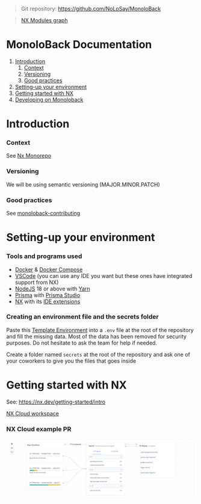 >Git repository: https://github.com/NoLoSay/MonoloBack

>[NX Modules graph](nx-graph.html#/projects/all?groupByFolder=true)

# MonoloBack Documentation 

1. [Introduction](#introduction)
	1. [Context](#context)
	2. [Versioning](#versioning)
	3. [Good practices](#good-practices)
2. [Setting-up your environment](#setting-up-your-environment)
3. [Getting started with NX](#getting-started-with-nx)
4. [Developing on Monoloback](pages/developing-on-monoloback.md)

# Introduction

### Context

See [Nx Monorepo](pages/etude-monorepo-nx.md)

### Versioning

We will be using semantic versioning (MAJOR.MINOR.PATCH)

### Good practices

See [monoloback-contributing](pages/monoloback-contributing.md)

# Setting-up your environment

### Tools and programs used

- [Docker](https://docs.docker.com/get-started/get-docker/) & [Docker Compose](https://docs.docker.com/compose/install/)
- [VSCode](https://code.visualstudio.com/docs/setup/setup-overview) (you can use any IDE you want but these ones have integrated support from NX)
- [NodeJS](https://nodejs.org/en/download/) 18 or above with [Yarn](https://classic.yarnpkg.com/lang/en/docs/install)
- [Prisma](https://www.prisma.io) with [Prisma Studio](https://www.prisma.io/studio)
- [NX](https://nx.dev/getting-started/intro) with its [IDE extensions](https://nx.dev/core-features/integrate-with-editors)

### Creating an environment file and the secrets folder

Paste this [Template Environment](https://raw.githubusercontent.com/NoLoSay/MonoloDoc/main/monoloback/pages/template-environment.md) into a `.env` file at the root of the repository and fill the missing data. Most of the data has been removed for security purposes. Do not hesitate to ask the team for help if needed. 

Create a folder named `secrets` at the root of the repository and ask one of your coworkers to give you the files that goes inside

# Getting started with NX

See: https://nx.dev/getting-started/intro

[NX Cloud workspace](https://cloud.nx.app/orgs/652159fe39cec102ad48ba93/workspaces/6521644d142961716fffcefb/overview)

### NX Cloud example PR

![NX Cloud example PR Image](static/nx-example.png)
